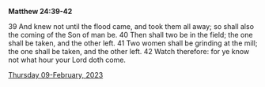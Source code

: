 **Matthew 24:39-42**

39 And knew not until the flood came, and took them all away; so shall also the coming of the Son of man be. 40 Then shall two be in the field; the one shall be taken, and the other left. 41 Two women shall be grinding at the mill; the one shall be taken, and the other left. 42 Watch therefore: for ye know not what hour your Lord doth come.

[Thursday 09-February, 2023](https://t.me/s/daily_scripture)
